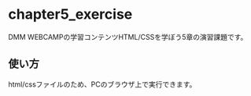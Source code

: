 # chapter5_exercise
DMM WEBCAMPの学習コンテンツHTML/CSSを学ぼう5章の演習課題です。

## 使い方
html/cssファイルのため、PCのブラウザ上で実行できます。
